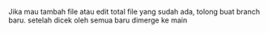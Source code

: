 Jika mau tambah file atau edit total file yang sudah ada, tolong buat branch baru. setelah dicek oleh semua baru dimerge ke main
